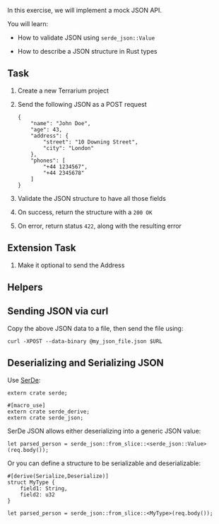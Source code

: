 In this exercise, we will implement a mock JSON API.

You will learn:

-   How to validate JSON using `serde_json::Value`

-   How to describe a JSON structure in Rust types

Task
----

1.  Create a new Terrarium project

2.  Send the following JSON as a POST request

        {
            "name": "John Doe",
            "age": 43,
            "address": {
                "street": "10 Downing Street",
                "city": "London"
            },
            "phones": [
                "+44 1234567",
                "+44 2345678"
            ]
        }

3.  Validate the JSON structure to have all those fields

4.  On success, return the structure with a `200 OK`

5.  On error, return status `422`, along with the resulting error

Extension Task
----

1.  Make it optional to send the Address

Helpers
----

Sending JSON via curl
---------------------

Copy the above JSON data to a file, then send the file using:

    curl -XPOST --data-binary @my_json_file.json $URL

Deserializing and Serializing JSON
----------------------------------

Use [SerDe](https://serde.rs):

    extern crate serde;

    #[macro_use]
    extern crate serde_derive;
    extern crate serde_json;

SerDe JSON allows either deserializing into a generic JSON value:

    let parsed_person = serde_json::from_slice::<serde_json::Value>(req.body());

Or you can define a structure to be serializable and deserializable:

    #[derive(Serialize,Deserialize)]
    struct MyType {
        field1: String,
        field2: u32
    }

    let parsed_person = serde_json::from_slice::<MyType>(req.body());
